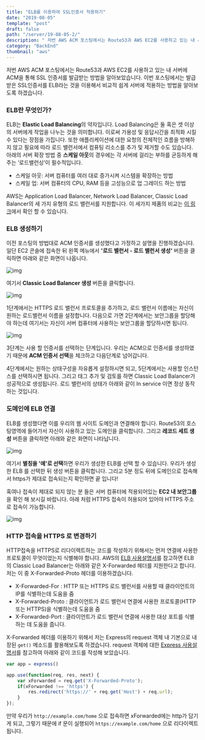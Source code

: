 ```yaml
---
title: "ELB를 이용하여 SSL인증서 적용하기"
date: "2019-08-05"
template: "post"
draft: false
path: "/server/19-08-05-2/"
description: " 저번 AWS ACM 포스팅에서는 Route53과 AWS EC2를 사용하고 있는 내 서버에 ACM을 통해 SSL 인증서를 발급받는 방법을 알아보았습니다. 이번 포스팅에서는 발급받은 SSL인증서를 ELB라는 것을 이용해서 비교적 쉽게 서버에 적용하는 방법을 알아보도록 하겠습니다."
category: "BackEnd"
thumbnail: "aws"
---
```


 저번 AWS ACM 포스팅에서는 Route53과 AWS EC2를 사용하고 있는 내 서버에 ACM을 통해 SSL 인증서를 발급받는 방법을 알아보았습니다. 이번 포스팅에서는 발급받은 SSL인증서를 ELB라는 것을 이용해서 비교적 쉽게 서버에 적용하는 방법을 알아보도록 하겠습니다.

### ELB란 무엇인가?

 ELB는 **Elastic Load Balancing**의 약자입니다. Load Balancing은 둘 혹은 셋 이상의 서버에게 작업을 나누는 것을 의미합니다. 이로써 가용성 및 응답시간을 최적화 시킬 수 있다는 장점을 가집니다. 또한 애플리케이션에 대한 요청의 전체적인 흐름을 방해하지 않고 필요에 따라 로드 밸런서에서 컴퓨팅 리소스를 추가 및 제거할 수도 있습니다. 아래의 서버 확장 방법 중 **스케일 아웃**의 경우에는 각 서버에 걸리는 부하를 균등하게 해주는 ‘로드밸런싱’이 필수적입니다.

- 스케일 아웃: 서버 컴퓨터를 여러 대로 증가시켜 시스템을 확장하는 방법
- 스케일 업: 서버 컴퓨터의 CPU, RAM 등을 고성능으로 업 그레이드 하는 방법

 AWS는 Application Load Balancer, Network Load Balancer, Classic Load Balancer의 세 가지 유형의 로드 밸런서를 지원합니다. 이 세가지 제품의 비교는 [이 링크](https://aws.amazon.com/ko/elasticloadbalancing/features/#compare)에서 확인 할 수 있습니다. 

### ELB 생성하기

 이전 포스팅의 방법대로 ACM 인증서를 생성했다고 가정하고 설명을 진행하겠습니다. 일단 EC2 콘솔에 접속한 뒤 왼쪽 메뉴에서 **'로드 밸런서 - 로드 밸런서 생성'** 버튼을 클릭하면 아래와 같은 화면이 나옵니다.

![img](../img/19-08-05-3.png)

 여기서 **Classic Load Balancer 생성** 버튼을 클릭합니다. 

![img](../img/19-08-05-4.png)

 1단계에서는 HTTPS 로드 밸런서 프로토콜을 추가하고, 로드 밸런서 이름에는 자신이 원하는 로드밸런서 이름을 설정합니다. 다음으로 가면 2단계에서는 보안그룹을 할당해야 하는데 여기서는 자신이 서버 컴퓨터에 사용하는 보안그룹을 할당하시면 됩니다.

![img](../img/19-08-05-5.png)

 3단계는 사용 할 인증서를 선택하는 단계입니다. 우리는 ACM으로 인증서를 생성하였기 때문에 **ACM 인증서 선택**을 체크하고 다음단계로 넘어갑니다. 

 4단계에서는 원하는 상태구성을 자유롭게 설정하시면 되고, 5단계에서는 사용할 인스턴스를 선택하시면 됩니다. 그리고 태그 추가 및 검토를 하면 Classic Load Balancer가 성공적으로 생성됩니다. 로드 밸런서의 상태가 아래와 같이 In service 이면 정상 동작하는 것입니다.

### 도메인에 ELB 연결

 ELB를 생성했다면 이를 우리의 웹 사이트 도메인과 연결해야 합니다. Route53의 호스팅영역에 들어가서 자신이 사용하고 있는 도메인을 클릭합니다. 그리고 **레코드 세트 생성** 버튼을 클릭하면 아래와 같은 화면이 나타납니다.  

![img](../img/19-08-05-6.png)

 여기서 **별칭을 '예'로 선택**하면 우리가 생성한 ELB를 선택 할 수 있습니다. 우리가 생성한 ELB 를 선택한 뒤 생성 버튼을 클릭합니다. 그리고 5분 정도 뒤에 도메인으로 접속해서 https가 제대로 접속되는지 확인하면 끝 입니다!

 혹여나 접속이 제대로 되지 않는 분 들은 서버 컴퓨터에 적용되어있는 **EC2 내 보안그룹**을 확인 해 보시길 바랍니다. 아래 처럼 HTTPS 접속이 허용되어 있어야 HTTPS 주소로 접속이 가능합니다.

![img](../img/19-08-05-7.png)

### HTTP 접속을 HTTPS 로 변경하기

 HTTP접속을 HTTPS로 리다이렉트하는 코드를 작성하기 위해서는 먼저 연결에 사용한 프로토콜이 무엇이었는지 식별해야 합니다. AWS의 [ELB 사용설명서](https://docs.aws.amazon.com/ko_kr/elasticloadbalancing/latest/classic/x-forwarded-headers.html)를 참고하면 ELB의 Classic Load Balancer는 아래와 같은 X-Forwarded 헤더를 지원한다고 합니다. 저는 이 중 X-Forwarded-Proto 헤더를 이용하겠습니다.

- X-Forwarded-For : HTTP 또는 HTTPS 로드 밸런서를 사용할 때 클라이언트의 IP를 식별하는데 도움을 줌
- X-Forwarded-Proto : 클라이언트가 로드 밸런서 연결에 사용한 프로토콜(HTTP 또는 HTTPS)을 식별하는데 도움을 줌
- X-Forwarded-Port : 클라이언트가 로드 밸런서 연결에 사용한 대상 포트를 식별하는 데 도움을 줍니다.

 X-Forwarded 헤더를 이용하기 위해서 저는 Express의 request 객체 내 기본으로 내장된 `get()` 메소드를 활용해보도록 하겠습니다. request 객체에 대한 [Express 사용설명서](https://expressjs.com/ko/api.html#req.get)를 참고하여 아래와 같이 코드를 작성해 보았습니다.

```javascript
var app = express()

app.use(function(req, res, next) {
	var xForwarded = req.get('X-Forwarded-Proto');
	if(xForwarded !== 'https') {
    	res.redirect('https://' + req.get('Host') + req.url);
	}
});
```

 만약 우리가  `http://example.com/home` 으로 접속하면 xForwarded에는 http가 담기게 되고, 그렇기 때문에 if 문이 실행되어  `https://example.com/home` 으로 리다이렉트 됩니다.